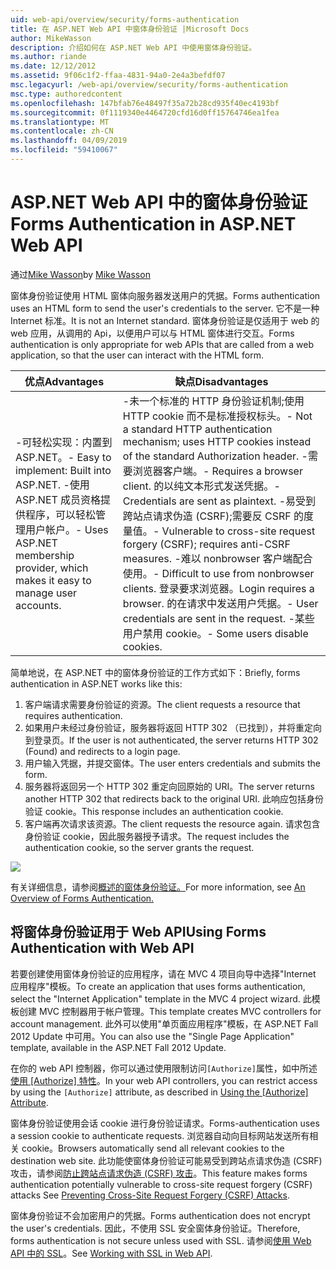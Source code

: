 ```yaml
---
uid: web-api/overview/security/forms-authentication
title: 在 ASP.NET Web API 中窗体身份验证 |Microsoft Docs
author: MikeWasson
description: 介绍如何在 ASP.NET Web API 中使用窗体身份验证。
ms.author: riande
ms.date: 12/12/2012
ms.assetid: 9f06c1f2-ffaa-4831-94a0-2e4a3befdf07
msc.legacyurl: /web-api/overview/security/forms-authentication
msc.type: authoredcontent
ms.openlocfilehash: 147bfab76e48497f35a72b28cd935f40ec4193bf
ms.sourcegitcommit: 0f1119340e4464720cfd16d0ff15764746ea1fea
ms.translationtype: MT
ms.contentlocale: zh-CN
ms.lasthandoff: 04/09/2019
ms.locfileid: "59410067"
---
```

# <a name="forms-authentication-in-aspnet-web-api"></a><span data-ttu-id="805e7-103">ASP.NET Web API 中的窗体身份验证</span><span class="sxs-lookup"><span data-stu-id="805e7-103">Forms Authentication in ASP.NET Web API</span></span>

<span data-ttu-id="805e7-104">通过[Mike Wasson](https://github.com/MikeWasson)</span><span class="sxs-lookup"><span data-stu-id="805e7-104">by [Mike Wasson](https://github.com/MikeWasson)</span></span>

<span data-ttu-id="805e7-105">窗体身份验证使用 HTML 窗体向服务器发送用户的凭据。</span><span class="sxs-lookup"><span data-stu-id="805e7-105">Forms authentication uses an HTML form to send the user's credentials to the server.</span></span> <span data-ttu-id="805e7-106">它不是一种 Internet 标准。</span><span class="sxs-lookup"><span data-stu-id="805e7-106">It is not an Internet standard.</span></span> <span data-ttu-id="805e7-107">窗体身份验证是仅适用于 web 的 web 应用，从调用的 Api，以便用户可以与 HTML 窗体进行交互。</span><span class="sxs-lookup"><span data-stu-id="805e7-107">Forms authentication is only appropriate for web APIs that are called from a web application, so that the user can interact with the HTML form.</span></span>

| <span data-ttu-id="805e7-108">优点</span><span class="sxs-lookup"><span data-stu-id="805e7-108">Advantages</span></span> | <span data-ttu-id="805e7-109">缺点</span><span class="sxs-lookup"><span data-stu-id="805e7-109">Disadvantages</span></span> |
| --- | --- |
| <span data-ttu-id="805e7-110">-可轻松实现：内置到 ASP.NET。</span><span class="sxs-lookup"><span data-stu-id="805e7-110">- Easy to implement: Built into ASP.NET.</span></span> <span data-ttu-id="805e7-111">-使用 ASP.NET 成员资格提供程序，可以轻松管理用户帐户。</span><span class="sxs-lookup"><span data-stu-id="805e7-111">- Uses ASP.NET membership provider, which makes it easy to manage user accounts.</span></span> | <span data-ttu-id="805e7-112">-未一个标准的 HTTP 身份验证机制;使用 HTTP cookie 而不是标准授权标头。</span><span class="sxs-lookup"><span data-stu-id="805e7-112">- Not a standard HTTP authentication mechanism; uses HTTP cookies instead of the standard Authorization header.</span></span> <span data-ttu-id="805e7-113">-需要浏览器客户端。</span><span class="sxs-lookup"><span data-stu-id="805e7-113">- Requires a browser client.</span></span> <span data-ttu-id="805e7-114">的以纯文本形式发送凭据。</span><span class="sxs-lookup"><span data-stu-id="805e7-114">- Credentials are sent as plaintext.</span></span> <span data-ttu-id="805e7-115">-易受到跨站点请求伪造 (CSRF);需要反 CSRF 的度量值。</span><span class="sxs-lookup"><span data-stu-id="805e7-115">- Vulnerable to cross-site request forgery (CSRF); requires anti-CSRF measures.</span></span> <span data-ttu-id="805e7-116">-难以 nonbrowser 客户端配合使用。</span><span class="sxs-lookup"><span data-stu-id="805e7-116">- Difficult to use from nonbrowser clients.</span></span> <span data-ttu-id="805e7-117">登录要求浏览器。</span><span class="sxs-lookup"><span data-stu-id="805e7-117">Login requires a browser.</span></span> <span data-ttu-id="805e7-118">的在请求中发送用户凭据。</span><span class="sxs-lookup"><span data-stu-id="805e7-118">- User credentials are sent in the request.</span></span> <span data-ttu-id="805e7-119">-某些用户禁用 cookie。</span><span class="sxs-lookup"><span data-stu-id="805e7-119">- Some users disable cookies.</span></span> |

<span data-ttu-id="805e7-120">简单地说，在 ASP.NET 中的窗体身份验证的工作方式如下：</span><span class="sxs-lookup"><span data-stu-id="805e7-120">Briefly, forms authentication in ASP.NET works like this:</span></span>

1. <span data-ttu-id="805e7-121">客户端请求需要身份验证的资源。</span><span class="sxs-lookup"><span data-stu-id="805e7-121">The client requests a resource that requires authentication.</span></span>
2. <span data-ttu-id="805e7-122">如果用户未经过身份验证，服务器将返回 HTTP 302 （已找到），并将重定向到登录页。</span><span class="sxs-lookup"><span data-stu-id="805e7-122">If the user is not authenticated, the server returns HTTP 302 (Found) and redirects to a login page.</span></span>
3. <span data-ttu-id="805e7-123">用户输入凭据，并提交窗体。</span><span class="sxs-lookup"><span data-stu-id="805e7-123">The user enters credentials and submits the form.</span></span>
4. <span data-ttu-id="805e7-124">服务器将返回另一个 HTTP 302 重定向回原始的 URI。</span><span class="sxs-lookup"><span data-stu-id="805e7-124">The server returns another HTTP 302 that redirects back to the original URI.</span></span> <span data-ttu-id="805e7-125">此响应包括身份验证 cookie。</span><span class="sxs-lookup"><span data-stu-id="805e7-125">This response includes an authentication cookie.</span></span>
5. <span data-ttu-id="805e7-126">客户端再次请求该资源。</span><span class="sxs-lookup"><span data-stu-id="805e7-126">The client requests the resource again.</span></span> <span data-ttu-id="805e7-127">请求包含身份验证 cookie，因此服务器授予请求。</span><span class="sxs-lookup"><span data-stu-id="805e7-127">The request includes the authentication cookie, so the server grants the request.</span></span>

![](forms-authentication/_static/image1.png)

<span data-ttu-id="805e7-128">有关详细信息，请参阅[概述的窗体身份验证。](../../../web-forms/overview/older-versions-security/introduction/an-overview-of-forms-authentication-cs.md)</span><span class="sxs-lookup"><span data-stu-id="805e7-128">For more information, see [An Overview of Forms Authentication.](../../../web-forms/overview/older-versions-security/introduction/an-overview-of-forms-authentication-cs.md)</span></span>

## <a name="using-forms-authentication-with-web-api"></a><span data-ttu-id="805e7-129">将窗体身份验证用于 Web API</span><span class="sxs-lookup"><span data-stu-id="805e7-129">Using Forms Authentication with Web API</span></span>

<span data-ttu-id="805e7-130">若要创建使用窗体身份验证的应用程序，请在 MVC 4 项目向导中选择"Internet 应用程序"模板。</span><span class="sxs-lookup"><span data-stu-id="805e7-130">To create an application that uses forms authentication, select the "Internet Application" template in the MVC 4 project wizard.</span></span> <span data-ttu-id="805e7-131">此模板创建 MVC 控制器用于帐户管理。</span><span class="sxs-lookup"><span data-stu-id="805e7-131">This template creates MVC controllers for account management.</span></span> <span data-ttu-id="805e7-132">此外可以使用"单页面应用程序"模板，在 ASP.NET Fall 2012 Update 中可用。</span><span class="sxs-lookup"><span data-stu-id="805e7-132">You can also use the "Single Page Application" template, available in the ASP.NET Fall 2012 Update.</span></span>

<span data-ttu-id="805e7-133">在你的 web API 控制器，你可以通过使用限制访问`[Authorize]`属性，如中所述[使用 [Authorize] 特性](authentication-and-authorization-in-aspnet-web-api.md#auth3)。</span><span class="sxs-lookup"><span data-stu-id="805e7-133">In your web API controllers, you can restrict access by using the `[Authorize]` attribute, as described in [Using the [Authorize] Attribute](authentication-and-authorization-in-aspnet-web-api.md#auth3).</span></span>

<span data-ttu-id="805e7-134">窗体身份验证使用会话 cookie 进行身份验证请求。</span><span class="sxs-lookup"><span data-stu-id="805e7-134">Forms-authentication uses a session cookie to authenticate requests.</span></span> <span data-ttu-id="805e7-135">浏览器自动向目标网站发送所有相关 cookie。</span><span class="sxs-lookup"><span data-stu-id="805e7-135">Browsers automatically send all relevant cookies to the destination web site.</span></span> <span data-ttu-id="805e7-136">此功能使窗体身份验证可能易受到跨站点请求伪造 (CSRF) 攻击，请参阅[防止跨站点请求伪造 (CSRF) 攻击](preventing-cross-site-request-forgery-csrf-attacks.md)。</span><span class="sxs-lookup"><span data-stu-id="805e7-136">This feature makes forms authentication potentially vulnerable to cross-site request forgery (CSRF) attacks See [Preventing Cross-Site Request Forgery (CSRF) Attacks](preventing-cross-site-request-forgery-csrf-attacks.md).</span></span>

<span data-ttu-id="805e7-137">窗体身份验证不会加密用户的凭据。</span><span class="sxs-lookup"><span data-stu-id="805e7-137">Forms authentication does not encrypt the user's credentials.</span></span> <span data-ttu-id="805e7-138">因此，不使用 SSL 安全窗体身份验证。</span><span class="sxs-lookup"><span data-stu-id="805e7-138">Therefore, forms authentication is not secure unless used with SSL.</span></span> <span data-ttu-id="805e7-139">请参阅[使用 Web API 中的 SSL](working-with-ssl-in-web-api.md)。</span><span class="sxs-lookup"><span data-stu-id="805e7-139">See [Working with SSL in Web API](working-with-ssl-in-web-api.md).</span></span>
